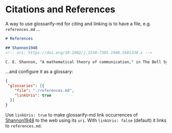 # Citations and References

[Shannon1948]: https://doi.org/10.1002/j.1538-7305.1948.tb01338.x

A way to use glossarify-md for citing and linking is to have a file, e.g. `references.md` ...

~~~md
# References

## Shannon1948
<!-- uri: https://doi.org/10.1002/j.1538-7305.1948.tb01338.x -->

C. E. Shannon, "A mathematical theory of communication," in The Bell System Technical Journal, vol. 27, no. 3, pp. 379-423, July 1948, doi: 10.1002/j.1538-7305.1948.tb01338.x.
~~~

...and configure it as a glossary:

~~~json
{
 "glossaries": [{
    "file": "./references.md",
    "linkUris": true
  }]
}
~~~

Use `linkUris: true` to make glossarify-md link occurrences of [Shannon1948] to the web using its `uri`. With `linkUris: false` (default) it links to `references.md`.
